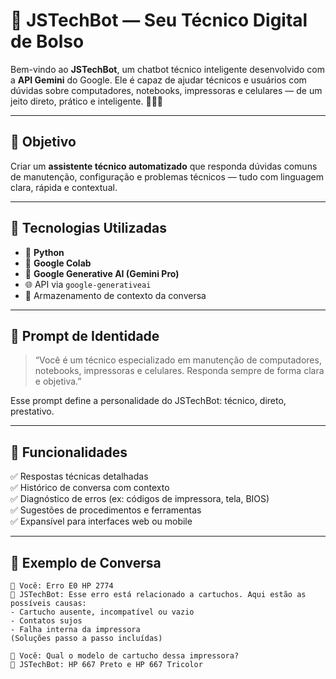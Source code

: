 # 🔧 JSTechBot — Seu Técnico Digital de Bolso

Bem-vindo ao **JSTechBot**, um chatbot técnico inteligente desenvolvido com a **API Gemini** do Google. Ele é capaz de ajudar técnicos e usuários com dúvidas sobre computadores, notebooks, impressoras e celulares — de um jeito direto, prático e inteligente. 👨‍🔧💬

---

## 🎯 Objetivo

Criar um **assistente técnico automatizado** que responda dúvidas comuns de manutenção, configuração e problemas técnicos — tudo com linguagem clara, rápida e contextual.

---

## 🚀 Tecnologias Utilizadas

- 🐍 **Python**
- 📘 **Google Colab**
- 🤖 **Google Generative AI (Gemini Pro)**
- 🌐 API via `google-generativeai`
- 💬 Armazenamento de contexto da conversa

---

## 🧠 Prompt de Identidade

> “Você é um técnico especializado em manutenção de computadores, notebooks, impressoras e celulares. Responda sempre de forma clara e objetiva.”

Esse prompt define a personalidade do JSTechBot: técnico, direto, prestativo.

---

## 🧩 Funcionalidades

✅ Respostas técnicas detalhadas  
✅ Histórico de conversa com contexto  
✅ Diagnóstico de erros (ex: códigos de impressora, tela, BIOS)  
✅ Sugestões de procedimentos e ferramentas  
✅ Expansível para interfaces web ou mobile  

---

## 💬 Exemplo de Conversa

```plaintext
🧑 Você: Erro E0 HP 2774  
🤖 JSTechBot: Esse erro está relacionado a cartuchos. Aqui estão as possíveis causas:
- Cartucho ausente, incompatível ou vazio
- Contatos sujos
- Falha interna da impressora
(Soluções passo a passo incluídas)

🧑 Você: Qual o modelo de cartucho dessa impressora?  
🤖 JSTechBot: HP 667 Preto e HP 667 Tricolor

